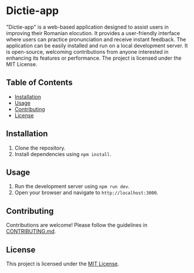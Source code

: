 # Dictie-app

"Dictie-app" is a web-based application designed to assist users in improving their Romanian elocution. It provides a user-friendly interface where users can practice pronunciation and receive instant feedback. The application can be easily installed and run on a local development server. It is open-source, welcoming contributions from anyone interested in enhancing its features or performance. The project is licensed under the MIT License.

## Table of Contents

- [Installation](#installation)
- [Usage](#usage)
- [Contributing](#contributing)
- [License](#license)

## Installation

1. Clone the repository.
2. Install dependencies using `npm install`.

## Usage

1. Run the development server using `npm run dev`.
2. Open your browser and navigate to `http://localhost:3000`.

## Contributing

Contributions are welcome! Please follow the guidelines in [CONTRIBUTING.md](CONTRIBUTING.md).

## License

This project is licensed under the [MIT License](LICENSE).

